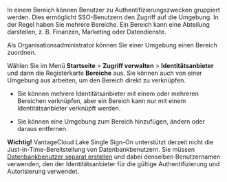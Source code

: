 In einem Bereich können Benutzer zu Authentifizierungszwecken gruppiert werden. Dies ermöglicht SSO-Benutzern den Zugriff auf die Umgebung. In der Regel haben Sie mehrere Bereiche. Ein Bereich kann eine Abteilung darstellen, z. B. Finanzen, Marketing oder Datendienste.

Als Organisationsadministrator können Sie einer Umgebung einen Bereich zuordnen.

Wählen Sie im Menü **Startseite** \> **Zugriff verwalten** \> **Identitätsanbieter** und dann die Registerkarte **Bereiche** aus. Sie können auch von einer Umgebung aus arbeiten, um den Bereich direkt zu verknüpfen.

-   Sie können mehrere Identitätsanbieter mit einem oder mehreren Bereichen verknüpfen, aber ein Bereich kann nur mit einem Identitätsanbieter verknüpft werden.

-   Sie können eine Umgebung zum Bereich hinzufügen, ändern oder daraus entfernen.

**Wichtig!** VantageCloud Lake Single Sign-On unterstützt derzeit nicht die Just-in-Time-Bereitstellung von Datenbankbenutzern. Sie müssen [Datenbankbenutzer separat erstellen](wxe1659392685092.md) und dabei denselben Benutzernamen verwenden, den der Identitätsanbieter für die gültige Authentifizierung und Autorisierung verwendet.
